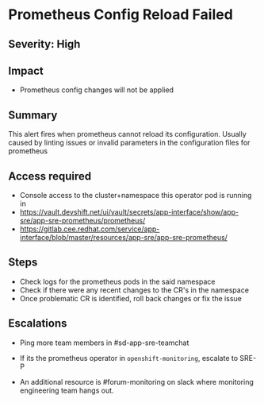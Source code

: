 # Prometheus Config Reload Failed

## Severity: High

## Impact

- Prometheus config changes will not be applied

## Summary

This alert fires when prometheus cannot reload its configuration. Usually caused by linting issues or invalid parameters in the configuration files for prometheus

## Access required

- Console access to the cluster+namespace this operator pod is running in
- https://vault.devshift.net/ui/vault/secrets/app-interface/show/app-sre/app-sre-prometheus/prometheus/
- https://gitlab.cee.redhat.com/service/app-interface/blob/master/resources/app-sre/app-sre-prometheus/

## Steps

- Check logs for the prometheus pods in the said namespace
- Check if there were any recent changes to the CR's in the namespace
- Once problematic CR is identified, roll back changes or fix the issue

## Escalations

- Ping more team members in #sd-app-sre-teamchat
- If its the prometheus operator in `openshift-monitoring`, escalate to SRE-P

- An additional resource is #forum-monitoring on slack where monitoring engineering team hangs out.